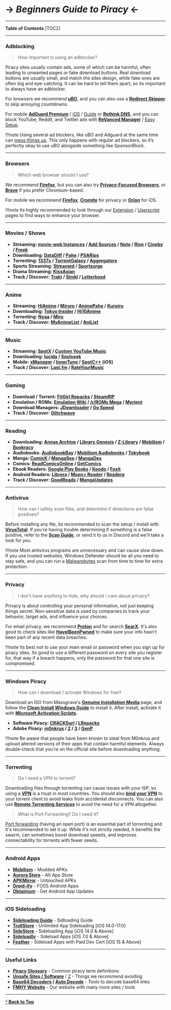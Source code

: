 # -> ***Beginners Guide to Piracy*** <-

***
**Table of Contents**
[TOC2]

***

### Adblocking

> How important is using an adblocker?

Piracy sites usually contain ads, some of which can be harmful, often leading to unwanted pages or fake download buttons. Real download buttons are usually small, and match the sites design, while fake ones are often big and eye-catching. It can be hard to tell them apart, so its important to always have an adblocker.

For browsers we recommend **[uBO](https://github.com/gorhill/uBlock)**, and you can also use a **[Redirect Skipper](https://fmhy.net/adblockvpnguide#redirect-bypass)** to skip annoying countdowns. 

For mobile **[AdGuard Premium](https://rentry.co/FMHYBase64#adguard-premium)** / [iOS](https://adguard.com/en/adguard-ios/overview.html) / [Guide](https://ios.cfw.guide/sideloading-apps/) or **[Rethink DNS](https://rethinkdns.com/app)**, and you can block YouTube, Reddit, and Twitter ads with **[ReVanced Manager](https://github.com/revanced/revanced-manager)** / [Easy Setup](https://rentry.co/revanced-auto-update).

!!!note Using several ad blockers, like uBO and Adguard at the same time can [mess things up](https://twitter.com/gorhill/status/1033706103782170625). This only happens with regular ad blockers, so it’s perfectly okay to use uBO alongside something like SponsorBlock.

***

### Browsers

> Which web browser should I use?

We recommend  **[Firefox](https://www.mozilla.org/en-US/firefox/new/)**, but you can also try **[Privacy-Focused Browsers](https://www.reddit.com/r/FREEMEDIAHECKYEAH/wiki/adblock-vpn-privacy/#wiki_.25B7_browser_privacy)**, or **[Brave](https://brave.com/)** if you prefer Chromium-based. 

For mobile we recommend **[Firefox](https://www.mozilla.org/en-US/firefox/browsers/mobile/android/)**, **[Cromite](https://github.com/uazo/cromite)** for privacy or **[Orion](https://kagi.com/orion/)** for iOS.

!!!note Its highly recommended to look through our [Extension](https://www.reddit.com/r/FREEMEDIAHECKYEAH/wiki/internet-tools#wiki_.25B7_browser_extensions) / [Userscript](https://www.reddit.com/r/FREEMEDIAHECKYEAH/wiki/internet-tools#wiki_.25B7_userscripts) pages to find ways to enhance your browser.

***

### Movies / Shows

* **Streaming: [movie-web Instances](https://erynith.github.io/movie-web-instances/) / [Add Sources](https://pstream.org/onboarding/extension) / [Note](https://github.com/fmhy/FMHY/wiki/FMHY%E2%80%90Notes.md#movie-web-extension) / [Rive](https://rivestream.live/) / [Cineby](https://www.cineby.app/) / [Freek](https://freek.to/)**
* **Downloading:  [DataDiff](https://rentry.co/FMHYBase64#datadiff) / [Pahe](https://pahe.ink/) / [PSARips](https://psa.wf/)**
* **Torrenting: [1337x](https://1337x.to/movie-library/1/) / [TorrentGalaxy](https://torrentgalaxy.to/torrents.php?parent_cat=Movies) / [Aggregators](https://www.reddit.com/r/FREEMEDIAHECKYEAH/wiki/torrent/#wiki_.25B7_aggregators)**
* **Sports Streaming: [Streamed](https://streamed.su/) / [Sportsurge](https://v2.sportsurge.net/home4/)**
* **Drama Streaming: [KissAsian](https://kissasian.video/)**
* **Track / Discover: [Trakt](https://trakt.tv/) / [Simkl](https://simkl.com/) / [Letterboxd](https://letterboxd.com/)**

***

### Anime 

* **Streaming: [HiAnime](https://hianime.to/) / [Miruro](https://www.miruro.com/) / [AnimePahe](https://animepahe.ru/) / [Kuroiru](https://kuroiru.co/)**
* **Downloading: [Tokyo Insider](https://www.tokyoinsider.com/) / [Hi10Anime](https://hi10anime.com/)**
* **Torrenting: [Nyaa](https://nyaa.si/) / [Miru](https://miru.watch/)**
* **Track / Discover: [MyAnimeList](https://myanimelist.net/) / [AniList](https://anilist.co/)**

***

### Music

* **Streaming: [SpotX](https://github.com/SpotX-Official/SpotX) / [Custom YouTube Music](https://th-ch.github.io/youtube-music/)**
* **Downloading: [lucida](https://lucida.to/) / [Soulseek](https://slsknet.org/)**
* **Mobile: [xManager](https://www.xmanagerapp.com/) / [InnerTune](https://github.com/z-huang/InnerTune) / [SpotC++](https://spotcompiled.github.io/) (iOS)**
* **Track / Discover: [Last.fm](https://www.last.fm/home) / [RateYourMusic](https://rateyourmusic.com/)**

***

### Gaming

* **Download / Torrent: [FitGirl Repacks](https://fitgirl-repacks.site/) / [SteamRIP](https://steamrip.com/)**
* **Emulation / ROMs: [Emulation Wiki](https://emulation.gametechwiki.com/index.php/Main_Page) / [/r/ROMs Mega](https://r-roms.github.io/) / [Myrient](https://rentry.co/FMHYBase64#myrient)**
* **Download Managers: [JDownloader](https://jdownloader.org/jdownloader2) / [Go Speed](https://gopeed.com/)**
* **Track / Discover: [Glitchwave](https://glitchwave.com/)**

***

### Reading

* **Downloading: [Annas Archive](https://annas-archive.org/) / [Library Genesis](https://libgen.is) / [Z-Library](https://z-lib.gs/) / [Mobilism](https://forum.mobilism.org) / [Bookracy](https://bookracy.ru)**
* **Audiobooks: [AudiobookBay](https://audiobookbay.lu/) / [Mobilism Audiobooks](https://forum.mobilism.org/viewforum.php?f=124) / [Tokybook](https://tokybook.com/)**
* **Manga: [ComicK](https://comick.io/) / [MangaSee](https://mangasee123.com/) / [MangaDex](https://mangadex.org/)**
* **Comics: [ReadComicsOnline](https://readcomiconline.li/) / [GetComics](https://getcomics.org/)**
* **Ebook Readers: [Google Play Books](https://play.google.com/books) / [Koodo](https://www.koodoreader.com/) / [Foxit](https://www.foxit.com/pdf-reader/)**
* **Android Readers: [Librera](https://librera.mobi/) / [Moon+ Reader](https://www.moondownload.com/) / [Readera](https://play.google.com/store/apps/details?id=org.readera)**
* **Track / Discover: [GoodReads](https://www.goodreads.com/) / [MangaUpdates](https://www.mangaupdates.com/)**

***

### Antivirus

> How can I safely scan files, and determine if detections are false positives?

Before installing any file, its recommended to scan the setup / install with **[VirusTotal](https://www.virustotal.com/)**. If you're having trouble determining if something is a false positive, refer to the **[Scan Guide](https://rentry.co/VTGuide)**, or send it to us in Discord and we'll take a look for you.

!!!note Most antivirus programs are unnecessary and can cause slow down. If you use trusted websites, Windows Defender should be all you need to stay safe, and you can run a [Malwarebytes](https://www.malwarebytes.com/) scan from time to time for extra protection.

***

### Privacy 

> I don't have anything to hide, why should I care about privacy?

Privacy is about controlling your personal information, not just keeping things secret. Non-sensitive data is used by companies to track your behavior, target ads, and influence your choices. 

For email privacy, we recommend **[Proton](https://proton.me/mail)** and for search **[SearX](https://searx.nixnet.services/)**. It's also good to check sites like **[HaveIBeenPwned](https://haveibeenpwned.com/Passwords)** to make sure your info hasn't been part of any recent data breaches.

!!!note Its best *not* to use your main email or password when you sign up for piracy sites. Its good to use a different password on every site you register for, that way if a breach happens, only the password for that one site is compromised.

***

### Windows Piracy

> How can I download / activate Windows for free?

Download an ISO from Massgrave's **[Genuine Installation Media](https://massgrave.dev/genuine-installation-media)** page, and follow the **[Clean Install Windows Guide](https://gravesoft.dev/clean_install_windows)** to install it. After install, activate it with **[Microsoft Activation Scripts](https://massgrave.dev/#Method-1---PowerShell)**.

* **Software Piracy: [CRACKSurl](https://cracksurl.com/) / [LRepacks](https://lrepacks.net/)**
* **Adobe Piracy: [m0nkrus](https://w16.monkrus.ws/) / [2](https://vk.com/monkrus) / [3](https://monkrus.dvuzu.com/) / [GenP](https://www.reddit.com/r/GenP/wiki/redditgenpguides/)**

!!!note Be aware that people have been known to steal from M0nkrus and upload altered versions of their apps that contain harmful elements. Always double-check that you're on the official site before downloading anything.

***

### Torrenting

> Do I need a VPN to torrent?

Downloading files through torrenting can cause issues with your ISP, so using a **[VPN](https://www.reddit.com/r/FREEMEDIAHECKYEAH/wiki/adblock-vpn-privacy#wiki_.25BA_vpn)** is a must in most countries. You should also **[bind your VPN](https://redd.it/ssy8vv)** to your torrent client to avoid leaks from accidental disconnects. You can also use **[Remote Torrenting Services](https://www.reddit.com/r/FREEMEDIAHECKYEAH/wiki/torrent#wiki_.25B7_remote_torrenting)** to avoid the need for a VPN altogether.

> What is Port Forwarding? Do I need it?

[Port forwarding](https://rentry.org/the-piracy-glossary#torrenting-terms) (having an open port) is an essential part of torrenting and it's recommended to set it up. While it's not strictly needed, it benefits the swarm, can sometimes boost download speeds, and improves connectability for torrents with fewer seeds.

***

### Android Apps

* **[Mobilism](https://forum.mobilism.org/viewforum.php?f=398)** - Modded APKs
* **[Aurora Store](https://auroraoss.com/)** - Alt App Store
* **[APKMirror](https://www.apkmirror.com/)** - Untouched APKs
* **[Droid-ify](https://github.com/Droid-ify/client)** - FOSS Android Apps
* **[Obtainium](https://github.com/ImranR98/Obtainium/)** - Get Android App Updates

***

### iOS Sideloading

* **[Sideloading Guide](https://ios.cfw.guide/sideloading-apps/)** - Sidloading Guide
* **[TrollStore](https://github.com/opa334/TrollStore)** - Unlimited App Sideloading [iOS 14.0-17.0]
* **[SideStore](https://sidestore.io/)** - Sideloading App [iOS 14.0 & Above]
* **[Sideloadly](https://sideloadly.io/)** - Sideload Apps [iOS 7.0 & Above]
* **[Feather](https://github.com/khcrysalis/Feather)** - Sideload Apps with Paid Dev Cert [iOS 15 & Above]

***

### Useful Links

* **[Piracy Glossary](https://rentry.org/the-piracy-glossary)** - Common piracy term definitions
* **[Unsafe Sites / Software](https://fmhy.net/unsafesites)** / [2](https://redd.it/10bh0h9) - Things we recommend avoiding
* **[Base64 Decoders](https://fmhy.net/text-tools#encode-decode) / [Auto Decode](https://greasyfork.org/en/scripts/485772)** - Tools to decode base64 links
* **[FMHY Website](https://fmhy.net/)** - Our website with many more sites / tools

***

**[^ Back to Top](#beginners-guide-to-piracy)**